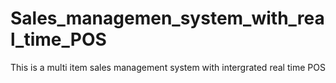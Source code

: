 # Sales_managemen_system_with_real_time_POS
This is a multi item sales management system with intergrated real time POS
